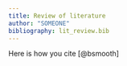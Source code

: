 ```yaml
---
title: Review of literature
author: "SOMEONE"
bibliography: lit_review.bib
---
```


Here is how you cite [@bsmooth]
